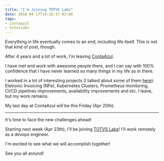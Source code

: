 ```yaml
---
title: "I'm Joining TOTVS Labs"
date: 2018-04-17T14:16:17-03:00
tags:
- contaazul
- totvslabs
---
```


Everything in life eventually comes to an end, including life itself. This is
not that kind of post, though.

<!--more-->

After 4 years and a lot of work, I'm leaving [ContaAzul].

I have met and work with awesome people there, and I can say with 100%
confidence that I have never learned so many things in my life as in there.

I worked in a lot of interesting projects (I talked about some of them
[here](/tags/contaazul/)): Eletronic Invoicing (NFe), Kubernetes
Clusters, Prometheus monitoring, CI/CD pipelines improvements, availability
improvements and etc. I leave, but my work remains.

My last day at ContaAzul will be this Friday (Apr 20th).

---

It's time to face the new challenges ahead!

Starting next week (Apr 23th), I'll be joining [TOTVS Labs][labs]!
I’ll work remotely as a devops engineer.

I'm excited to see what we will accomplish together!

See you all around!

[labs]: http://www.totvslabs.com/
[ContaAzul]: https://contaazul.com
